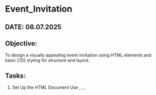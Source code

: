 # Event_Invitation

## DATE: 08.07.2025

## Objective:
To design a visually appealing event invitation using HTML elements and basic CSS styling for structure and layout.

## Tasks:
1. Set Up the HTML Document
Use <!DOCTYPE html>, <html>, <head>, <title>, and <body>.

Set the title as "Event Invitation".

➤ CSS Styling:

Set background color for the body (e.g., light beige or pastel).

Apply font-family (e.g., sans-serif) for consistent typography.

2. Create the Invitation Container
Use a <div> with a class like invite-card to wrap the entire content.

➤ CSS Styling:

Set width, padding, border-radius, and a soft box-shadow.

Center the card using margin: auto and margin-top.



## HTML code:
```
```
## OUTPUT


## Result
 A visually appealing event invitation using HTML elements and basic CSS styling for structure and layout is thus designed.

